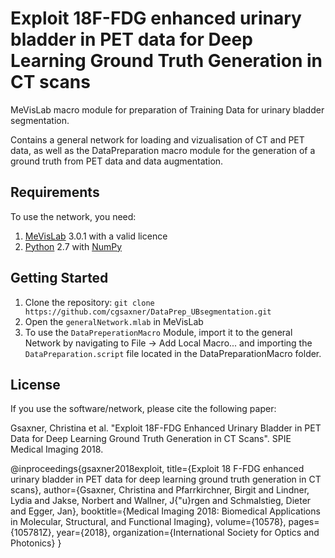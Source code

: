 # Exploit 18F-FDG enhanced urinary bladder in PET data for Deep Learning Ground Truth Generation in CT scans

MeVisLab macro module for preparation of Training Data for urinary bladder segmentation.

Contains a general network for loading and vizualisation of CT and PET data, as well as the DataPreparation macro module for the generation of a ground truth from PET data and data augmentation.

## Requirements

To use the network, you need:

1. [MeVisLab](https://www.mevislab.de/download/) 3.0.1 with a valid licence
2. [Python](https://www.python.org/download/releases/2.7/) 2.7 with [NumPy](http://www.numpy.org/)

## Getting Started

1. Clone the repository:
```git clone https://github.com/cgsaxner/DataPrep_UBsegmentation.git```
2. Open the ```generalNetwork.mlab``` in MeVisLab
3. To use the ```DataPreperationMacro``` Module, import it to the general Network by navigating to File -> Add Local Macro... and importing the ```DataPreparation.script``` file located in the DataPreparationMacro folder.

## License

If you use the software/network, please cite the following paper:

Gsaxner, Christina et al. "Exploit 18F-FDG Enhanced Urinary Bladder in PET Data for Deep Learning Ground Truth Generation in CT Scans". SPIE Medical Imaging 2018.

  @inproceedings{gsaxner2018exploit,
    title={Exploit 18 F-FDG enhanced urinary bladder in PET data for deep learning ground truth generation in CT scans},
    author={Gsaxner, Christina and Pfarrkirchner, Birgit and Lindner, Lydia and Jakse, Norbert and Wallner, J{\"u}rgen and Schmalstieg, Dieter and Egger, Jan},
    booktitle={Medical Imaging 2018: Biomedical Applications in Molecular, Structural, and Functional Imaging},
    volume={10578},
    pages={105781Z},
    year={2018},
    organization={International Society for Optics and Photonics}
  }
